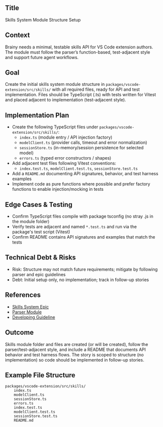 
## Title
Skills System Module Structure Setup

## Context
Brainy needs a minimal, testable skills API for VS Code extension authors. The module must follow the parser’s function-based, test-adjacent style and support future agent workflows.

## Goal
Create the initial skills system module structure in `packages/vscode-extension/src/skills/` with all required files, ready for API and test implementation. Files should be TypeScript (.ts) with tests written for Vitest and placed adjacent to implementation (test-adjacent style).

## Implementation Plan
- Create the following TypeScript files under `packages/vscode-extension/src/skills/`:
	- `index.ts` (module entry / API injection factory)
	- `modelClient.ts` (provider calls, timeout and error normalization)
	- `sessionStore.ts` (in-memory/session persistence for selected model)
	- `errors.ts` (typed error constructors / shapes)
- Add adjacent test files following Vitest conventions:
	- `index.test.ts`, `modelClient.test.ts`, `sessionStore.test.ts`
- Add a `README.md` documenting API signatures, behavior, and test harness examples
- Implement code as pure functions where possible and prefer factory functions to enable injection/mocking in tests

## Edge Cases & Testing
- Confirm TypeScript files compile with package tsconfig (no stray .js in the module folder)
- Verify tests are adjacent and named `*.test.ts` and run via the package's test script (Vitest)
- Confirm README contains API signatures and examples that match the tests

## Technical Debt & Risks
- Risk: Structure may not match future requirements; mitigate by following parser and epic guidelines
- Debt: Initial setup only, no implementation; track in follow-up stories

## References
- [Skills System Epic](epic.md)
- [Parser Module](../../project/preparation/parser.md)
- [Developing Guideline](../../../../developing-guideline.md)

## Outcome
Skills module folder and files are created (or will be created), follow the parser/test-adjacent style, and include a README that documents API behavior and test harness flows. The story is scoped to structure (no implementation) so code should be implemented in follow-up stories.

## Example File Structure
```
packages/vscode-extension/src/skills/
	index.ts
	modelClient.ts
	sessionStore.ts
	errors.ts
	index.test.ts
	modelClient.test.ts
	sessionStore.test.ts
	README.md
```
